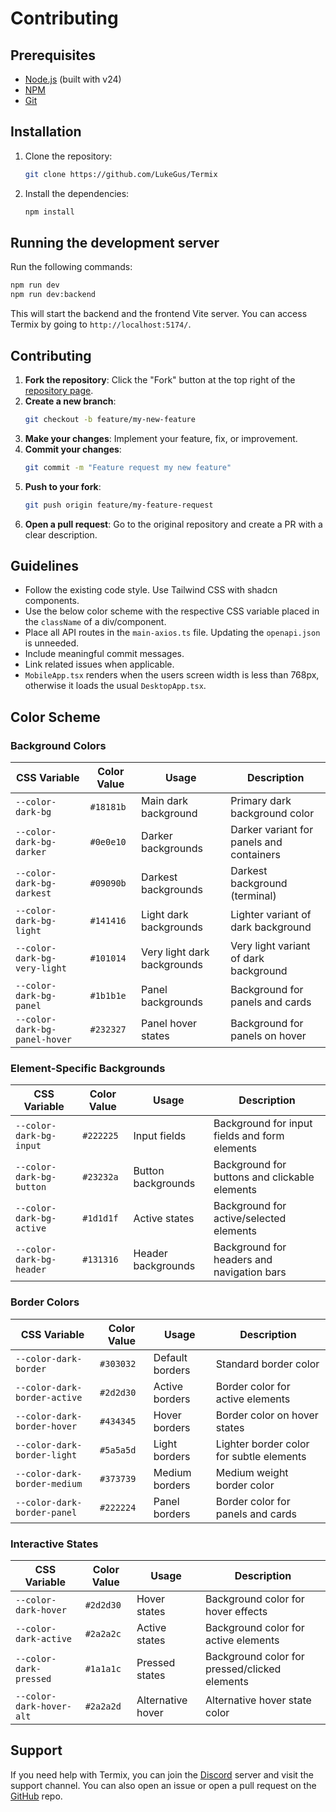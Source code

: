 # Contributing

## Prerequisites

- [Node.js](https://nodejs.org/en/download/) (built with v24)
- [NPM](https://docs.npmjs.com/downloading-and-installing-node-js-and-npm)
- [Git](https://git-scm.com/downloads)

## Installation

1. Clone the repository:
    ```sh
    git clone https://github.com/LukeGus/Termix
    ```
2. Install the dependencies:
    ```sh
    npm install
    ```

## Running the development server

Run the following commands:

```sh
npm run dev
npm run dev:backend
```

This will start the backend and the frontend Vite server. You can access Termix by going to `http://localhost:5174/`.

## Contributing

1. **Fork the repository**: Click the "Fork" button at the top right of
   the [repository page](https://github.com/LukeGus/Termix).
2. **Create a new branch**:
    ```sh
    git checkout -b feature/my-new-feature
    ```
3. **Make your changes**: Implement your feature, fix, or improvement.
4. **Commit your changes**:
    ```sh
    git commit -m "Feature request my new feature"
    ```
5. **Push to your fork**:
    ```sh
    git push origin feature/my-feature-request
    ```
6. **Open a pull request**: Go to the original repository and create a PR with a clear description.

## Guidelines

- Follow the existing code style. Use Tailwind CSS with shadcn components.
- Use the below color scheme with the respective CSS variable placed in the `className` of a div/component.
- Place all API routes in the `main-axios.ts` file. Updating the `openapi.json` is unneeded.
- Include meaningful commit messages.
- Link related issues when applicable.
- `MobileApp.tsx` renders when the users screen width is less than 768px, otherwise it loads the usual `DesktopApp.tsx`.

## Color Scheme

### Background Colors

| CSS Variable                  | Color Value | Usage                       | Description                              |
|-------------------------------|-------------|-----------------------------|------------------------------------------|
| `--color-dark-bg`             | `#18181b`   | Main dark background        | Primary dark background color            |
| `--color-dark-bg-darker`      | `#0e0e10`   | Darker backgrounds          | Darker variant for panels and containers |
| `--color-dark-bg-darkest`     | `#09090b`   | Darkest backgrounds         | Darkest background (terminal)            |
| `--color-dark-bg-light`       | `#141416`   | Light dark backgrounds      | Lighter variant of dark background       |
| `--color-dark-bg-very-light`  | `#101014`   | Very light dark backgrounds | Very light variant of dark background    |
| `--color-dark-bg-panel`       | `#1b1b1e`   | Panel backgrounds           | Background for panels and cards          |
| `--color-dark-bg-panel-hover` | `#232327`   | Panel hover states          | Background for panels on hover           |

### Element-Specific Backgrounds

| CSS Variable             | Color Value | Usage              | Description                                   |
|--------------------------|-------------|--------------------|-----------------------------------------------|
| `--color-dark-bg-input`  | `#222225`   | Input fields       | Background for input fields and form elements |
| `--color-dark-bg-button` | `#23232a`   | Button backgrounds | Background for buttons and clickable elements |
| `--color-dark-bg-active` | `#1d1d1f`   | Active states      | Background for active/selected elements       |
| `--color-dark-bg-header` | `#131316`   | Header backgrounds | Background for headers and navigation bars    |

### Border Colors

| CSS Variable                 | Color Value | Usage           | Description                              |
|------------------------------|-------------|-----------------|------------------------------------------|
| `--color-dark-border`        | `#303032`   | Default borders | Standard border color                    |
| `--color-dark-border-active` | `#2d2d30`   | Active borders  | Border color for active elements         |
| `--color-dark-border-hover`  | `#434345`   | Hover borders   | Border color on hover states             |
| `--color-dark-border-light`  | `#5a5a5d`   | Light borders   | Lighter border color for subtle elements |
| `--color-dark-border-medium` | `#373739`   | Medium borders  | Medium weight border color               |
| `--color-dark-border-panel`  | `#222224`   | Panel borders   | Border color for panels and cards        |

### Interactive States

| CSS Variable             | Color Value | Usage             | Description                                   |
|--------------------------|-------------|-------------------|-----------------------------------------------|
| `--color-dark-hover`     | `#2d2d30`   | Hover states      | Background color for hover effects            |
| `--color-dark-active`    | `#2a2a2c`   | Active states     | Background color for active elements          |
| `--color-dark-pressed`   | `#1a1a1c`   | Pressed states    | Background color for pressed/clicked elements |
| `--color-dark-hover-alt` | `#2a2a2d`   | Alternative hover | Alternative hover state color                 |

## Support

If you need help with Termix, you can join the [Discord](https://discord.gg/jVQGdvHDrf) server and visit the support
channel. You can also open an issue or open a pull request on the [GitHub](https://github.com/LukeGus/Termix/issues)
repo.